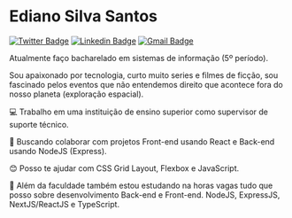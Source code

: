 # Ediano Silva Santos

[![Twitter Badge](https://img.shields.io/badge/-@edianobr-27a9e1?style=flat-square&labelColor=27a9e1&logo=twitter&logoColor=white&link=https://twitter.com/edianobr)](https://twitter.com/edianobr)
[![Linkedin Badge](https://img.shields.io/badge/-Ediano%20Silva%20Santos-27a9e1?style=flat-square&logo=Linkedin&logoColor=white&link=https://www.linkedin.com/in/ediano)](https://www.linkedin.com/in/ediano)
[![Gmail Badge](https://img.shields.io/badge/-edianodev@gmail.com-27a9e1?style=flat-square&logo=Gmail&logoColor=white&link=mailto:edianodev@gmail.com)](mailto:edianodev@gmail.com)

Atualmente faço bacharelado em sistemas de informação (5º período).

Sou apaixonado por tecnologia, curto muito series e filmes de ficção, sou fascinado pelos eventos que não entendemos direito que acontece fora do nosso planeta (exploração espacial).

:computer: Trabalho em uma instituição de ensino superior como supervisor de suporte técnico.

:purple_heart: Buscando colaborar com projetos Front-end usando React e Back-end usando NodeJS (Express).

:blush: Posso te ajudar com CSS Grid Layout, Flexbox e JavaScript.

:blue_book: Além da faculdade também estou estudando na horas vagas tudo que posso sobre desenvolvimento Back-end e Front-end. NodeJS, ExpressJS, NextJS/ReactJS e TypeScript.
